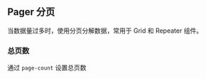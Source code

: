 <div class="demo-header">
<p class="overviewicon">
  <span class="wapi-form-page"/>
</p>

## Pager 分页

<nova-uxlink widget-name="Pager"></nova-uxlink>

当数据量过多时，使用分页分解数据，常用于 Grid 和 Repeater 组件。
</div>

### 总页数

通过 `page-count` 设置总页数

<nova-demo-view link="pager/page-count.vue"></nova-demo-view>

<br />
